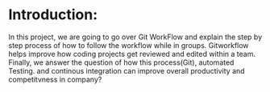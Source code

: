 # Introduction:
 In this project, we are going to go over Git WorkFlow and explain the step by step process of how to follow the workflow while in groups. Gitworkflow helps improve how coding projects get reviewed and edited within a team. Finally, we answer the question of how this process(Git), automated Testing. and continous integration can improve overall productivity and competitvness in company?   